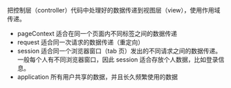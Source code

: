 把控制层（controller）代码中处理好的数据传递到视图层（view），使用作用域传递。
- pageContext
	适合在同一个页面内不同标签之间的数据传递
- request
	适合同一次请求的数据传递（重定向）
- session
	适合同一个浏览器窗口（tab 页）发出的不同请求之间的数据传递。一般每个人有不同浏览器窗口，因此 session 适合存放个人数据，比如登录信息。
- application
	所有用户共享的数据，并且长久频繁使用的数据